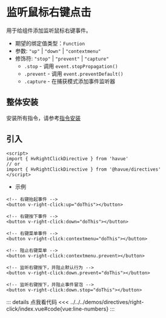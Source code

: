 # 监听鼠标右键点击

用于给组件添加监听鼠标右键事件。

* 期望的绑定值类型：`Function`
* 参数: `"up"` | `"down"` | `"contextmenu"`
* 修饰符: `"stop"` | `"prevent"` | `"capture"`
  * `.stop` - 调用 `event.stopPropagation()`
  * `.prevent` - 调用 `event.preventDefault()`
  * `.capture` - 在捕获模式添加事件监听器

## 整体安装

安装所有指令，请参考[指令安装](./index.md)

## 引入

```vue
<script>
import { HvRightClickDirective } from 'havue'
// or 
import { HvRightClickDirective } from '@havue/directives'
</script>
```

* 示例

```vue
<!-- 右键抬起事件 -->
<button v-right-click:up="doThis"></button>

<!-- 右键按下事件 -->
<button v-right-click:down="doThis"></button>

<!-- 右键菜单事件 -->
<button v-right-click:contextmenu="doThis"></button>

<!-- 阻止右键菜单 -->
<button v-right-click:contextmenu.prevent></button>

<!-- 监听右键按下，并阻止默认行为 -->
<button v-right-click:down.prevent="doThis"></button>

<!-- 监听右键按下，并阻止事件冒泡 -->
<button v-right-click:down.stop="doThis"></button>
```

<script setup>
import Demo from '@/directives/right-click/index.vue'
</script>

<Demo></Demo>

::: details 点我看代码
<<< ../../../demos/directives/right-click/index.vue#code{vue:line-numbers}
:::
